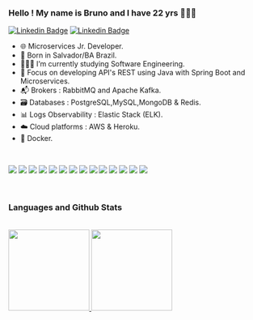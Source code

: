###   Hello ! My name is Bruno and I have 22 yrs 👨🏻‍💻

<a href="https://www.linkedin.com/in/pinhobrunodev/" rel="nofollow"><img src="https://img.shields.io/badge/LinkedIn-0077B5?style=for-the-badge&logo=linkedin&logoColor=white" alt="Linkedin Badge" data-canonical-src="https://img.shields.io/badge/-LinkedIn-blue?style=flat-square&amp;logo=Linkedin&amp;logoColor=white&amp;link=https://www.linkedin.com/in/pinhobrunodev/" style="max-width:100%;"></a>
<a href="mailto:brunopinho1010@gmail.com"><img src="https://img.shields.io/badge/Gmail-D14836?style=for-the-badge&logo=gmail&logoColor=white" alt="Linkedin Badge" data-canonical-src="https://img.shields.io/badge/-LinkedIn-blue?style=flat-square&amp;logo=Linkedin&amp;logoColor=white&amp;link=https://www.linkedin.com/in/bruno-pinho-3aa8591a4/" style="max-width:100%;"></a>




- 🌐 Microservices Jr. Developer.
- 📍 Born in Salvador/BA Brazil.
- 👨🏻‍🎓 I’m currently studying Software Engineering.
- 🎯 Focus on developing API's REST using Java with Spring Boot and Microservices.
- 📬 Brokers : RabbitMQ and Apache Kafka.
- 🗃️ Databases : PostgreSQL,MySQL,MongoDB & Redis.
- 📊 Logs Observability : Elastic Stack (ELK).
- ☁️ Cloud platforms : AWS & Heroku.
- 🐳 Docker.


 

<br>







<p>
<img src=https://img.shields.io/badge/Java-ED8B00?style=for-the-badge&logo=java&logoColor=white>
<img src=https://img.shields.io/badge/Spring_Boot-F2F4F9?style=for-the-badge&logo=spring-boot>
<img src=https://img.shields.io/badge/Junit5-25A162?style=for-the-badge&logo=junit5&logoColor=white>
<img src=https://img.shields.io/badge/JWT-000000?style=for-the-badge&logo=JSON%20web%20tokens&logoColor=white>
<img src=https://img.shields.io/badge/Apache_Kafka-231F20?style=for-the-badge&logo=apache-kafka&logoColor=white>
<img src=https://img.shields.io/badge/rabbitmq-%23FF6600.svg?&style=for-the-badge&logo=rabbitmq&logoColor=white>
<img src="https://img.shields.io/badge/Docker-2CA5E0?style=for-the-badge&logo=docker&logoColor=white"/>
<img src=https://img.shields.io/badge/redis-%23DD0031.svg?&style=for-the-badge&logo=redis&logoColor=white>
<img src=https://img.shields.io/badge/MongoDB-4EA94B?style=for-the-badge&logo=mongodb&logoColor=white>
<img src=https://img.shields.io/badge/PostgreSQL-316192?style=for-the-badge&logo=postgresql&logoColor=white>
<img src=https://img.shields.io/badge/MySQL-005C84?style=for-the-badge&logo=mysql&logoColor=white>
<img src=https://img.shields.io/badge/Elastic_Search-005571?style=for-the-badge&logo=elasticsearch&logoColor=white>
<img src= https://img.shields.io/badge/Heroku-430098?style=for-the-badge&logo=heroku&logoColor=white>
<img src=https://img.shields.io/badge/Amazon_AWS-FF9900?style=for-the-badge&logo=amazonaws&logoColor=white>
</p>

<br>

### Languages and Github Stats

<br>

 <div>
  <a href="https://github.com/pinhobrunodev">
  <img height="160em" src="https://github-readme-stats.vercel.app/api?username=pinhobrunodev&show_icons=true&theme=dracula&include_all_commits=true&count_private=true" style="max-width:90%;"/>
  <img height="160em" src="https://github-readme-stats.vercel.app/api/top-langs/?username=pinhobrunodev&layout=compact&langs_count=16&theme=dracula" style="max-width:90%;"/>
</div>

